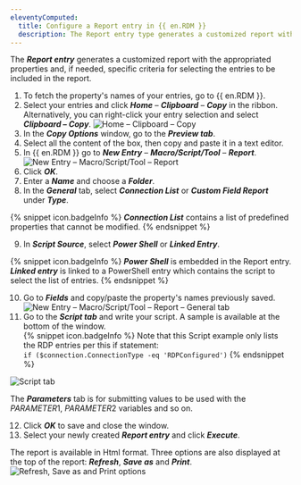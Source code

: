 ```yaml
---
eleventyComputed:
  title: Configure a Report entry in {{ en.RDM }}
  description: The Report entry type generates a customized report with the appropriated properties and, if needed, specific criteria for selecting the entries to be included in the report. 
---
```

The ***Report entry*** generates a customized report with the appropriated properties and, if needed, specific criteria for selecting the entries to be included in the report. 

1. To fetch the property's names of your entries, go to {{ en.RDM }}.
1. Select your entries and click ***Home*** – ***Clipboard*** – ***Copy*** in the ribbon. Alternatively, you can right-click your entry selection and select ***Clipboard – Copy***.
![Home – Clipboard – Copy](https://webdevolutions.azureedge.net/docs/en/kb/KB2105.png)
1. In the ***Copy Options*** window, go to the ***Preview tab***.
1. Select all the content of the box, then copy and paste it in a text editor.
1. In {{ en.RDM }} go to ***New Entry*** – ***Macro/Script/Tool*** – ***Report***.
![New Entry – Macro/Script/Tool – Report](https://webdevolutions.blob.core.windows.net/docs/en/kb/KB6081.png)
1. Click ***OK***. 
1. Enter a ***Name*** and choose a ***Folder***.
1. In the ***General*** tab, select ***Connection List*** or ***Custom Field Report*** under ***Type***.

{% snippet icon.badgeInfo %}
***Connection List*** contains a list of predefined properties that cannot be modified.
{% endsnippet %}  

9. In ***Script Source***, select ***Power Shell*** or ***Linked Entry***.

{% snippet icon.badgeInfo %}
***Power Shell*** is embedded in the Report entry. ***Linked entry*** is linked to a PowerShell entry which contains the script to select the list of entries.
{% endsnippet %}  

10. Go to ***Fields*** and copy/paste  the property's names previously saved. 
![New Entry – Macro/Script/Tool – Report – General tab](https://webdevolutions.blob.core.windows.net/docs/en/kb/KB6084.png) 
1. Go to the ***Script tab*** and write your script. A sample is available at the bottom of the window.  
{% snippet icon.badgeInfo %}
Note that this Script example only lists the RDP entries per this if statement:  
`if ($connection.ConnectionType -eq 'RDPConfigured')`
{% endsnippet %}  

![Script tab](https://webdevolutions.blob.core.windows.net/docs/en/kb/KB6082.png)  

The ***Parameters*** tab is for submitting values to be used with the $PARAMETER1$, $PARAMETER2$ variables and so on.  

12. Click ***OK*** to save and close the window.   
13. Select your newly created ***Report entry*** and click ***Execute***.

The report is available in Html format. Three options are also displayed at the top of the report: ***Refresh***, ***Save as*** and ***Print***.
![Refresh, Save as and Print options](https://webdevolutions.blob.core.windows.net/docs/en/kb/KB6083.png) 